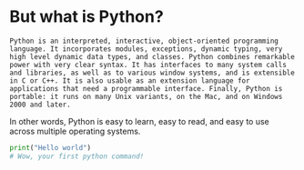 # But what is Python?

```
Python is an interpreted, interactive, object-oriented programming language. It incorporates modules, exceptions, dynamic typing, very high level dynamic data types, and classes. Python combines remarkable power with very clear syntax. It has interfaces to many system calls and libraries, as well as to various window systems, and is extensible in C or C++. It is also usable as an extension language for applications that need a programmable interface. Finally, Python is portable: it runs on many Unix variants, on the Mac, and on Windows 2000 and later.
```

In other words, Python is easy to learn, easy to read, and easy to use across multiple operating systems.

```python
print("Hello world")
# Wow, your first python command!
```
